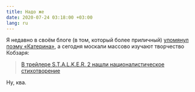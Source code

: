 ```yaml
---
title: Надо же
date: 2020-07-24 03:18:00 +03:00
lang: ru
---
```


Я недавно в своём блоге (в том, который более приличный) [упомянул поэму «Катерина»][1], а сегодня москали массово изучают творчество Кобзаря:

> [В трейлере S.T.A.L.K.E.R. 2 нашли националистическое стихотворение][2]

Ну, ква.

[1]: https://kastaneda.kiev.ua/2020/07/21/web-dies.html
[2]: https://shazoo.ru/2020/07/23/97253/v-trejlere-stalker-2-nashli-nacionalisticheskoe-stihotvorenie
